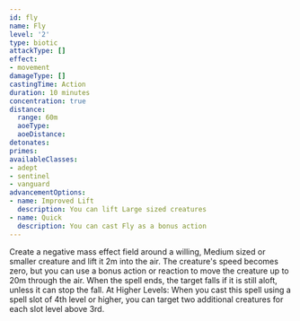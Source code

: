 ```yaml
---
id: fly
name: Fly
level: '2'
type: biotic
attackType: []
effect:
- movement
damageType: []
castingTime: Action
duration: 10 minutes
concentration: true
distance:
  range: 60m
  aoeType: 
  aoeDistance: 
detonates: 
primes: 
availableClasses:
- adept
- sentinel
- vanguard
advancementOptions:
- name: Improved Lift
  description: You can lift Large sized creatures
- name: Quick
  description: You can cast Fly as a bonus action
---
```

Create a negative mass effect field around a willing, Medium sized or smaller creature and lift it 2m into the air. The creature's speed becomes zero, but you can use a bonus action or reaction to move the creature up to 20m through the air. When the spell ends, the target falls if it is still aloft, unless it can stop the fall.
At Higher Levels: When you cast this spell using a spell slot of 4th level or higher, you can target two additional creatures for each slot level above 3rd.